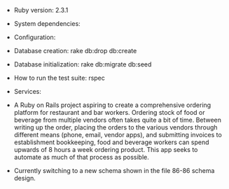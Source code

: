 * Ruby version: 2.3.1

* System dependencies:

* Configuration:

* Database creation: rake db:drop db:create

* Database initialization: rake db:migrate db:seed

* How to run the test suite: rspec

* Services:

* A Ruby on Rails project aspiring to create a comprehensive ordering platform for restaurant and bar workers. Ordering stock of food or beverage from multiple vendors often takes quite a bit of time. Between writing up the order, placing the orders to the various vendors through different means (phone, email, vendor apps), and submitting invoices to establishment bookkeeping, food and beverage workers can spend upwards of 8 hours a week ordering product. This app seeks to automate as much of that process as possible.

* Currently switching to a new schema shown in the file 86-86 schema design.
